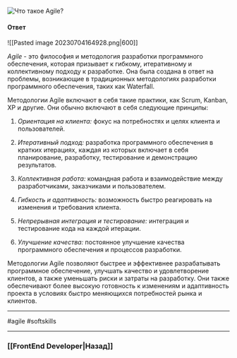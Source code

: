 ![Что такое Agile?](https://youtu.be/nTE4qvSvxXY?t=135)

#### Ответ

![[Pasted image 20230704164928.png|600]]

*Agile* - это философия и методология разработки программного обеспечения, которая призывает к гибкому, итеративному и коллективному подходу к разработке. Она была создана в ответ на проблемы, возникающие в традиционных методологиях разработки программного обеспечения, таких как Waterfall.

Методологии Agile включают в себя такие практики, как Scrum, Kanban, XP и другие. Они обычно включают в себя следующие принципы:

1. *Ориентация на клиента:* фокус на потребностях и целях клиента и пользователей.
    
2. *Итеративный подход:* разработка программного обеспечения в кратких итерациях, каждая из которых включает в себя планирование, разработку, тестирование и демонстрацию результатов.
    
3. *Коллективная работа:* командная работа и взаимодействие между разработчиками, заказчиками и пользователем.
    
4. *Гибкость и адаптивность:* возможность быстро реагировать на изменения и требования клиента.
    
5. *Непрерывная интеграция и тестирование:* интеграция и тестирование кода на каждой итерации.
    
6. *Улучшение качества:* постоянное улучшение качества программного обеспечения и процессов разработки.
    

Методологии Agile позволяют быстрее и эффективнее разрабатывать программное обеспечение, улучшать качество и удовлетворение клиентов, а также уменьшать риски и затраты на разработку. Они также обеспечивают более высокую готовность к изменениям и адаптивность проекта в условиях быстро меняющихся потребностей рынка и клиентов.

___
#agile #softskills 

___

### [[FrontEnd Developer|Назад]]
